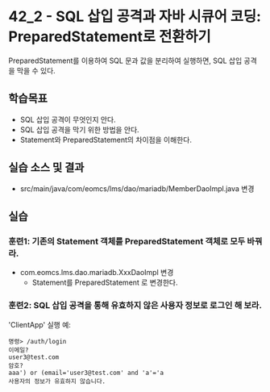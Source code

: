 # 42_2 - SQL 삽입 공격과 자바 시큐어 코딩: PreparedStatement로 전환하기

PreparedStatement를 이용하여 SQL 문과 값을 분리하여 실행하면,
SQL 삽입 공격을 막을 수 있다.


## 학습목표

- SQL 삽입 공격이 무엇인지 안다.
- SQL 삽입 공격을 막기 위한 방법을 안다.
- Statement와 PreparedStatement의 차이점을 이해한다.

## 실습 소스 및 결과

- src/main/java/com/eomcs/lms/dao/mariadb/MemberDaoImpl.java 변경

## 실습  

### 훈련1: 기존의 Statement 객체를 PreparedStatement 객체로 모두 바꿔라.

- com.eomcs.lms.dao.mariadb.XxxDaoImpl 변경
  - Statement를 PreparedStatement 로 변경한다.

### 훈련2: SQL 삽입 공격을 통해 유효하지 않은 사용자 정보로 로그인 해 보라.

'ClientApp' 실행 예:
```
명령> /auth/login
이메일?
user3@test.com
암호?
aaa') or (email='user3@test.com' and 'a'='a
사용자의 정보가 유효하지 않습니다.

```
